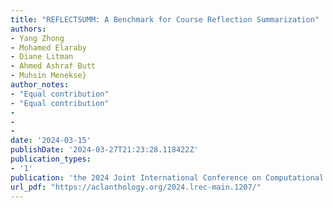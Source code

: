 ```yaml
---
title: "REFLECTSUMM: A Benchmark for Course Reflection Summarization"
authors:
- Yang Zhong
- Mohamed Elaraby
- Diane Litman
- Ahmed Ashraf Butt
- Muhsin Menekse}
author_notes:
- "Equal contribution"
- "Equal contribution"
-
-
-
date: '2024-03-15'
publishDate: '2024-03-27T21:23:28.118422Z'
publication_types:
- '1'
publication: 'the 2024 Joint International Conference on Computational Linguistics, Language Resources and Evaluation (LREC-COLING 2024)'
url_pdf: "https://aclanthology.org/2024.lrec-main.1207/"
---
```

